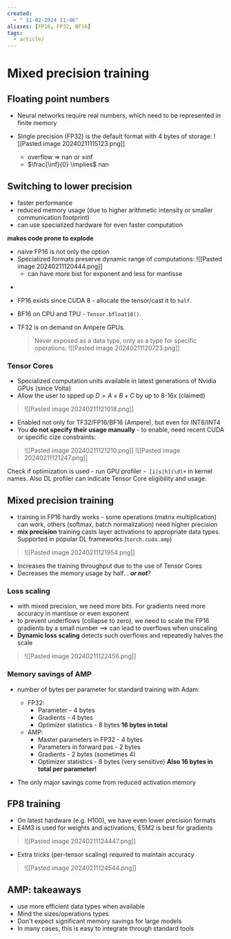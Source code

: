 ```yaml
---
created:
  - " 11-02-2024 11:46"
aliases: [FP16, FP32, BF16]
tags:
  - article/
---
```


# Mixed precision training

## Floating point numbers

* Neural networks require real numbers, which need to be represented in finite memory
* Single precision (FP32) is the default format with 4 bytes of storage:
	![[Pasted image 20240211115123.png]]


	- overflow => nan or $\pm \inf$
	- $\frac{\inf}{0} \implies$ nan

## Switching to lower precision
- faster performance 
- reduced memory usage (due to higher arithmetic intensity or smaller communication footprint)
- can use specialized hardware for even faster computation

**makes code prone to explode**

* naive FP16 is not only the option
* Specialized formats preserve dynamic range of computations:
	![[Pasted image 20240211120444.png]]
	- can have more bist for exponent and less for mantisse
- 

- FP16 exists since CUDA 8 - allocate the tensor/cast it to `half`. 
- BF16 on CPU and TPU - `Tensor.bfloat16()`. 
- TF32 is on demand on Ampere GPUs. 
	> Never exposed as a data type, only as a type for specific operations:
	> ![[Pasted image 20240211120723.png]]

### Tensor Cores
- Specialized computation units available in latest generations of Nvidia GPUs (since Volta)
- Allow the user to spped up $D = A \times B + C$ by up to 8-16x (claimed)
> ![[Pasted image 20240211121018.png]]
- Enabled not only for TF32/FP16/BF16 (Ampere), but even for INT8/INT4
- You **do not specify their usage manually** - to enable, need recent CUDA or specific cize constraints:
> ![[Pasted image 20240211121210.png]]
> ![[Pasted image 20240211121247.png]]


Check if optimization is used - run GPU profiler -` [i|s|h](\d)+` in kernel names. Also DL profiler can indicate Tensor Core eligibility and usage.

## Mixed precision training
- training in FP16 hardly works - some operations (matrix multiplication) can work, others (softmax, batch normalization) need higher precision
- **mix precision** training casts layer activations to appropriate data types. Supported in popular DL frameworks (`torch.cuda.amp`)
> ![[Pasted image 20240211121954.png]]



- Increases the training throughput due to the use of Tensor Cores
- Decreases the memory usage by half... ***or not***?

### Loss scaling
- with mixed precision, we need more bits. For gradients need more accuracy in mantisse or even exponent
- to prevent underflows (collapse to zero), we need to scale the FP16 gradients by a small number $\implies$ can lead to overflows when unscaling
- **Dynamic loss scaling** detects such overflows and repeatedly halves the scale
> ![[Pasted image 20240211122456.png]]


### Memory savings of AMP
- number of bytes per parameter for standard training with Adam:
	- FP32:
		- Parameter - 4 bytes
		- Gradients - 4 bytes
		- Optimizer statistics - 8 bytes
		**16 bytes in total**
	- AMP:
		- Master parameters in FP32 - 4 bytes
		- Parameters in forward pas - 2 bytes
		- Gradients - 2 bytes (sometimes 4)
		- Optimizer statistics - 8 bytes (very sensitive)
		**Also 16 bytes in total per parameter!**

- The only major savings come from reduced activation memory

## FP8 training
- On latest hardware (e.g. H100), we have even lower precision formats
- E4M3 is used for weights and activations, E5M2 is best for gradients
> ![[Pasted image 20240211124447.png]]

- Extra tricks (per-tensor scaling) required to maintain accuracy
> ![[Pasted image 20240211124544.png]]

## AMP: takeaways
- use more efficient data types when available
- Mind the sizes/operations types
- Don't expect significant memory savings for large models
- In many cases, this is easy to integrate through standard tools 

